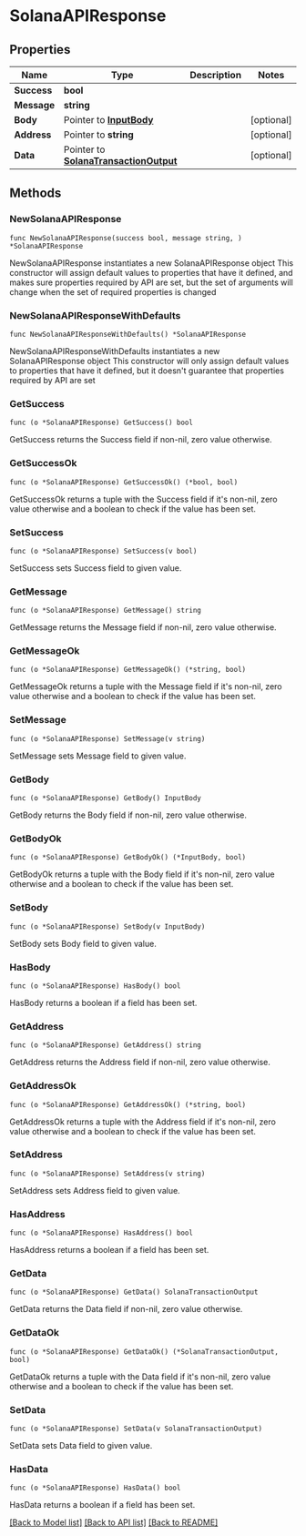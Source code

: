 # SolanaAPIResponse

## Properties

| Name        | Type                                                                 | Description | Notes       |
| ----------- | -------------------------------------------------------------------- | ----------- | ----------- |
| **Success** | **bool**                                                             |             |             |
| **Message** | **string**                                                           |             |             |
| **Body**    | Pointer to [**InputBody**](inputbody.md)                             |             | \[optional] |
| **Address** | Pointer to **string**                                                |             | \[optional] |
| **Data**    | Pointer to [**SolanaTransactionOutput**](solanatransactionoutput.md) |             | \[optional] |

## Methods

### NewSolanaAPIResponse

`func NewSolanaAPIResponse(success bool, message string, ) *SolanaAPIResponse`

NewSolanaAPIResponse instantiates a new SolanaAPIResponse object This constructor will assign default values to properties that have it defined, and makes sure properties required by API are set, but the set of arguments will change when the set of required properties is changed

### NewSolanaAPIResponseWithDefaults

`func NewSolanaAPIResponseWithDefaults() *SolanaAPIResponse`

NewSolanaAPIResponseWithDefaults instantiates a new SolanaAPIResponse object This constructor will only assign default values to properties that have it defined, but it doesn't guarantee that properties required by API are set

### GetSuccess

`func (o *SolanaAPIResponse) GetSuccess() bool`

GetSuccess returns the Success field if non-nil, zero value otherwise.

### GetSuccessOk

`func (o *SolanaAPIResponse) GetSuccessOk() (*bool, bool)`

GetSuccessOk returns a tuple with the Success field if it's non-nil, zero value otherwise and a boolean to check if the value has been set.

### SetSuccess

`func (o *SolanaAPIResponse) SetSuccess(v bool)`

SetSuccess sets Success field to given value.

### GetMessage

`func (o *SolanaAPIResponse) GetMessage() string`

GetMessage returns the Message field if non-nil, zero value otherwise.

### GetMessageOk

`func (o *SolanaAPIResponse) GetMessageOk() (*string, bool)`

GetMessageOk returns a tuple with the Message field if it's non-nil, zero value otherwise and a boolean to check if the value has been set.

### SetMessage

`func (o *SolanaAPIResponse) SetMessage(v string)`

SetMessage sets Message field to given value.

### GetBody

`func (o *SolanaAPIResponse) GetBody() InputBody`

GetBody returns the Body field if non-nil, zero value otherwise.

### GetBodyOk

`func (o *SolanaAPIResponse) GetBodyOk() (*InputBody, bool)`

GetBodyOk returns a tuple with the Body field if it's non-nil, zero value otherwise and a boolean to check if the value has been set.

### SetBody

`func (o *SolanaAPIResponse) SetBody(v InputBody)`

SetBody sets Body field to given value.

### HasBody

`func (o *SolanaAPIResponse) HasBody() bool`

HasBody returns a boolean if a field has been set.

### GetAddress

`func (o *SolanaAPIResponse) GetAddress() string`

GetAddress returns the Address field if non-nil, zero value otherwise.

### GetAddressOk

`func (o *SolanaAPIResponse) GetAddressOk() (*string, bool)`

GetAddressOk returns a tuple with the Address field if it's non-nil, zero value otherwise and a boolean to check if the value has been set.

### SetAddress

`func (o *SolanaAPIResponse) SetAddress(v string)`

SetAddress sets Address field to given value.

### HasAddress

`func (o *SolanaAPIResponse) HasAddress() bool`

HasAddress returns a boolean if a field has been set.

### GetData

`func (o *SolanaAPIResponse) GetData() SolanaTransactionOutput`

GetData returns the Data field if non-nil, zero value otherwise.

### GetDataOk

`func (o *SolanaAPIResponse) GetDataOk() (*SolanaTransactionOutput, bool)`

GetDataOk returns a tuple with the Data field if it's non-nil, zero value otherwise and a boolean to check if the value has been set.

### SetData

`func (o *SolanaAPIResponse) SetData(v SolanaTransactionOutput)`

SetData sets Data field to given value.

### HasData

`func (o *SolanaAPIResponse) HasData() bool`

HasData returns a boolean if a field has been set.

[\[Back to Model list\]](./#documentation-for-models) [\[Back to API list\]](./#documentation-for-api-endpoints) [\[Back to README\]](./)
